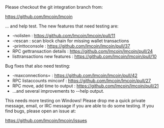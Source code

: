 Please checkout the git integration branch from:

https://github.com/lmcoin/lmcoin

... and help test.  The new features that need testing are:

* -nolisten : https://github.com/lmcoin/lmcoin/pull/11
* -rescan : scan block chain for missing wallet transactions
* -printtoconsole : https://github.com/lmcoin/lmcoin/pull/37
* RPC gettransaction details : https://github.com/lmcoin/lmcoin/pull/24
* listtransactions new features : https://github.com/lmcoin/lmcoin/pull/10

Bug fixes that also need testing:

* -maxconnections= : https://github.com/lmcoin/lmcoin/pull/42
* RPC listaccounts minconf : https://github.com/lmcoin/lmcoin/pull/27
* RPC move, add time to output : https://github.com/lmcoin/lmcoin/pull/21
* ...and several improvements to --help output.

This needs more testing on Windows!  Please drop me a quick private message, email, or IRC message if you are able to do some testing.  If you find bugs, please open an issue at:

https://github.com/lmcoin/lmcoin/issues
